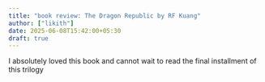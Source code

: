 ```yaml
---
title: "book review: The Dragon Republic by RF Kuang"
author: ["likith"]
date: 2025-06-08T15:42:00+05:30
draft: true
---
```


I absolutely loved this book and cannot wait to read the final installment of this trilogy
